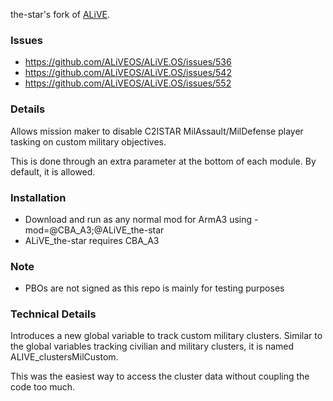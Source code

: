 the-star's fork of <a href="https://github.com/ALiVEOS/ALiVE.OS">ALiVE</a>.

### Issues
- https://github.com/ALiVEOS/ALiVE.OS/issues/536
- https://github.com/ALiVEOS/ALiVE.OS/issues/542
- https://github.com/ALiVEOS/ALiVE.OS/issues/552

### Details
Allows mission maker to disable C2ISTAR MilAssault/MilDefense player tasking on custom military objectives.

This is done through an extra parameter at the bottom of each module. By default, it is allowed.

### Installation
- Download and run as any normal mod for ArmA3 using -mod=@CBA_A3;@ALiVE_the-star
- ALiVE_the-star requires CBA_A3

### Note
- PBOs are not signed as this repo is mainly for testing purposes

### Technical Details
Introduces a new global variable to track custom military clusters. Similar to the global variables tracking civilian and military clusters, it is named ALIVE_clustersMilCustom.

This was the easiest way to access the cluster data without coupling the code too much.

